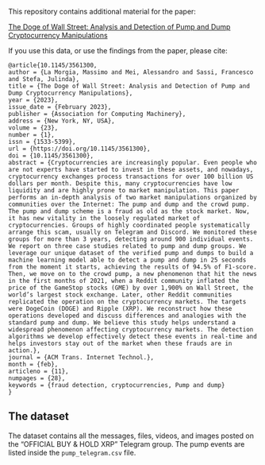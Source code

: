 This repository contains additional material for the paper:

[The Doge of Wall Street: Analysis and Detection of Pump and Dump Cryptocurrency Manipulations](https://dl.acm.org/doi/full/10.1145/3561300)

If you use this data, or use the findings from the paper, please cite:

```
@article{10.1145/3561300,
author = {La Morgia, Massimo and Mei, Alessandro and Sassi, Francesco and Stefa, Julinda},
title = {The Doge of Wall Street: Analysis and Detection of Pump and Dump Cryptocurrency Manipulations},
year = {2023},
issue_date = {February 2023},
publisher = {Association for Computing Machinery},
address = {New York, NY, USA},
volume = {23},
number = {1},
issn = {1533-5399},
url = {https://doi.org/10.1145/3561300},
doi = {10.1145/3561300},
abstract = {Cryptocurrencies are increasingly popular. Even people who are not experts have started to invest in these assets, and nowadays, cryptocurrency exchanges process transactions for over 100 billion US dollars per month. Despite this, many cryptocurrencies have low liquidity and are highly prone to market manipulation. This paper performs an in-depth analysis of two market manipulations organized by communities over the Internet: The pump and dump and the crowd pump. The pump and dump scheme is a fraud as old as the stock market. Now, it has new vitality in the loosely regulated market of cryptocurrencies. Groups of highly coordinated people systematically arrange this scam, usually on Telegram and Discord. We monitored these groups for more than 3 years, detecting around 900 individual events. We report on three case studies related to pump and dump groups. We leverage our unique dataset of the verified pump and dumps to build a machine learning model able to detect a pump and dump in 25 seconds from the moment it starts, achieving the results of 94.5% of F1-score. Then, we move on to the crowd pump, a new phenomenon that hit the news in the first months of 2021, when a Reddit community inflated the price of the GameStop stocks (GME) by over 1,900% on Wall Street, the world’s largest stock exchange. Later, other Reddit communities replicated the operation on the cryptocurrency markets. The targets were DogeCoin (DOGE) and Ripple (XRP). We reconstruct how these operations developed and discuss differences and analogies with the standard pump and dump. We believe this study helps understand a widespread phenomenon affecting cryptocurrency markets. The detection algorithms we develop effectively detect these events in real-time and helps investors stay out of the market when these frauds are in action.},
journal = {ACM Trans. Internet Technol.},
month = {feb},
articleno = {11},
numpages = {28},
keywords = {fraud detection, cryptocurrencies, Pump and dump}
}
```
## The dataset

The dataset contains all the messages, files, videos, and images posted on the “OFFICIAL BUY & HOLD XRP” Telegram group. 
The pump events are listed inside the ```pump_telegram.csv``` file.
